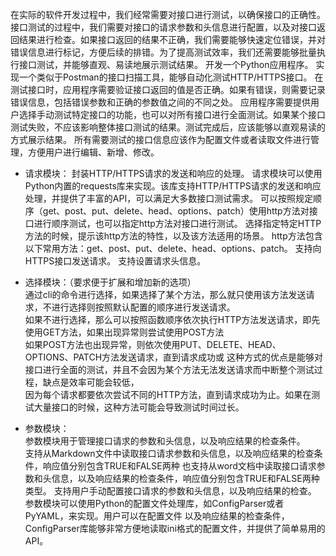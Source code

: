 在实际的软件开发过程中，我们经常需要对接口进行测试，以确保接口的正确性。接口测试的过程中，我们需要对接口的请求参数和头信息进行配置，以及对接口返回结果进行检查。如果接口返回的结果不正确，我们需要能够快速定位错误，并对错误信息进行标记，方便后续的排错。为了提高测试效率，我们还需要能够批量执行接口测试，并能够直观、易读地展示测试结果。
开发一个Python应用程序。
实现一个类似于Postman的接口扫描工具，能够自动化测试HTTP/HTTPS接口。
在测试接口时，应用程序需要验证接口返回的值是否正确。如果有错误，则需要记录错误信息，包括错误参数和正确的参数值之间的不同之处。
应用程序需要提供用户选择手动测试特定接口的功能，也可以对所有接口进行全面测试。如果某个接口测试失败，不应该影响整体接口测试的结果。测试完成后，应该能够以直观易读的方式展示结果。
所有需要测试的接口信息应该作为配置文件或者读取文件进行管理，方便用户进行编辑、新增、修改。


* 请求模块：
封装HTTP/HTTPS请求的发送和响应的处理。
请求模块可以使用Python内置的requests库来实现。该库支持HTTP/HTTPS请求的发送和响应处理，并提供了丰富的API，可以满足大多数接口测试需求。
可以按照规定顺序（get、post、put、delete、head、options、patch）使用http方法对接口进行顺序测试，也可以指定http方法对接口进行测试。
选择指定特定HTTP方法的时候，提示该http方法的特性，以及该方法适用的场景。
http方法包含以下常用方法：get、post、put、delete、head、options、patch。
支持向HTTPS接口发送请求。
支持设置请求头信息。

* 选择模块：（要求便于扩展和增加新的选项）                                        
通过cli的命令进行选择，如果选择了某个方法，那么就只使用该方法发送请求，不进行选择则按照默认配置的顺序进行发送请求。   
如果不进行选择，那么可以按照函数顺序依次执行HTTP方法发送请求，即先使用GET方法，如果出现异常则尝试使用POST方法  
如果POST方法也出现异常，则依次使用PUT、DELETE、HEAD、OPTIONS、PATCH方法发送请求，直到请求成功或
这种方式的优点是能够对接口进行全面的测试，并且不会因为某个方法无法发送请求而中断整个测试过程，缺点是效率可能会较低，    
因为每个请求都要依次尝试不同的HTTP方法，直到请求成功为止。如果在测试大量接口的时候，这种方法可能会导致测试时间过长。 

* 参数模块：                                                   
参数模块用于管理接口请求的参数和头信息，以及响应结果的检查条件。                          
支持从Markdown文件中读取接口请求参数和头信息，以及响应结果的检查条件，响应值分别包含TRUE和FALSE两种
也支持从word文档中读取接口请求参数和头信息，以及响应结果的检查条件，响应值分别包含TRUE和FALSE两种类型。
支持用户手动配置接口请求的参数和头信息，以及响应结果的检查。                            
参数模块可以使用Python的配置文件处理库，如ConfigParser或者PyYAML，来实现。用户可以在配置文件
以及响应结果的检查条件，ConfigParser库能够非常方便地读取ini格式的配置文件，并提供了简单易用的API。
